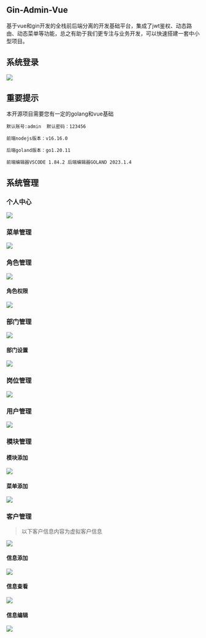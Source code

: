 ## Gin-Admin-Vue
基于vue和gin开发的全栈前后端分离的开发基础平台，集成了jwt鉴权、动态路由、动态菜单等功能，总之有助于我们更专注与业务开发，可以快速搭建一套中小型项目。

## 系统登录
![](https://github.com/Ykubernetes/Gin-Admin-Vue/blob/main/doc/login.png?raw=true)

## 重要提示

本开源项目需要您有一定的golang和vue基础

```TXT
默认账号:admin  默认密码：123456

前端nodejs版本：v16.16.0

后端goland版本：go1.20.11

前端编辑器VSCODE 1.84.2 后端编辑器GOLAND 2023.1.4
```

## 系统管理

### 个人中心

![](https://github.com/Ykubernetes/Gin-Admin-Vue/blob/main/doc/profile.png?raw=true)

### 菜单管理

![](https://github.com/Ykubernetes/Gin-Admin-Vue/blob/main/doc/menu-manager.png?raw=true)

### 角色管理

![](https://github.com/Ykubernetes/Gin-Admin-Vue/blob/main/doc/role-manager.png?raw=true)

#### 角色权限

![](https://github.com/Ykubernetes/Gin-Admin-Vue/blob/main/doc/role-manager-set.png?raw=true)

### 部门管理

![](https://github.com/Ykubernetes/Gin-Admin-Vue/blob/main/doc/department-manager.png?raw=true)

#### 部门设置

![](https://github.com/Ykubernetes/Gin-Admin-Vue/blob/main/doc/department-manager-add.png?raw=true)

### 岗位管理

![](https://github.com/Ykubernetes/Gin-Admin-Vue/blob/main/doc/post-manager.png?raw=true)

### 用户管理

![](https://github.com/Ykubernetes/Gin-Admin-Vue/blob/main/doc/user-manager.png?raw=true)

### 模块管理

#### 模块添加

![](https://github.com/Ykubernetes/Gin-Admin-Vue/blob/main/doc/add-new-model.png?raw=true)

#### 菜单添加

![](https://github.com/Ykubernetes/Gin-Admin-Vue/blob/main/doc/add-new-menu.png?raw=true)

### 客户管理

> 以下客户信息内容为虚拟客户信息

![](https://github.com/Ykubernetes/Gin-Admin-Vue/blob/main/doc/customer-manager.png?raw=true)

#### 信息添加

![](https://github.com/Ykubernetes/Gin-Admin-Vue/blob/main/doc/customer-manager-add.png?raw=true)

#### 信息查看

![](https://github.com/Ykubernetes/Gin-Admin-Vue/blob/main/doc/customer-manager-view.png?raw=true)

#### 信息编辑

![](https://github.com/Ykubernetes/Gin-Admin-Vue/blob/main/doc/customer-manager-edit.png?raw=true)

